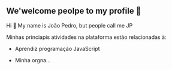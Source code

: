 ## We'welcome peolpe to my profile 💙

Hi 🤙 My name is João Pedro, but people call me JP

Minhas princiapis atividades na plataforma estão relacionadas à:

- Aprendiz programação JavaScript

- Minha orgna...
